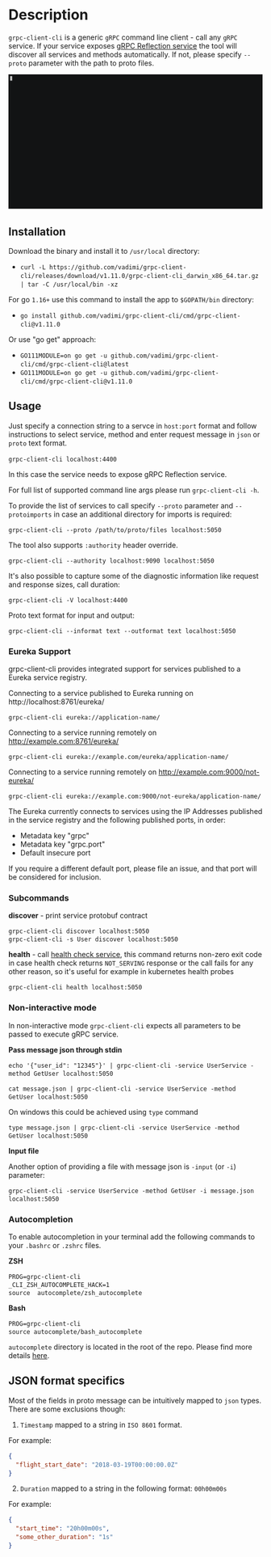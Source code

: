 # Description

`grpc-client-cli` is a generic `gRPC` command line client - call any `gRPC` service. If your service exposes [gRPC Reflection service](https://github.com/grpc/grpc-proto/blob/master/grpc/reflection/v1/reflection.proto) the tool will discover all services and methods automatically. If not, please specify `--proto` parameter with the path to proto files.

![](images/demo.gif)

## Installation

Download the binary and install it to `/usr/local` directory:

- `curl -L https://github.com/vadimi/grpc-client-cli/releases/download/v1.11.0/grpc-client-cli_darwin_x86_64.tar.gz | tar -C /usr/local/bin -xz`

For go `1.16+` use this command to install the app to `$GOPATH/bin` directory:

- `go install github.com/vadimi/grpc-client-cli/cmd/grpc-client-cli@v1.11.0`

Or use "go get" approach:

- `GO111MODULE=on go get -u github.com/vadimi/grpc-client-cli/cmd/grpc-client-cli@latest`
- `GO111MODULE=on go get -u github.com/vadimi/grpc-client-cli/cmd/grpc-client-cli@v1.11.0`

## Usage

Just specify a connection string to a servce in `host:port` format and follow instructions to select service, method and enter request message in `json` or `proto` text format.

`grpc-client-cli localhost:4400`

In this case the service needs to expose gRPC Reflection service.

For full list of supported command line args please run `grpc-client-cli -h`.

To provide the list of services to call specify `--proto` parameter and `--protoimports` in case an additional directory for imports is required:

```
grpc-client-cli --proto /path/to/proto/files localhost:5050
```

The tool also supports `:authority` header override.

```
grpc-client-cli --authority localhost:9090 localhost:5050
```

It's also possible to capture some of the diagnostic information like request and response sizes, call duration:

```
grpc-client-cli -V localhost:4400
```

Proto text format for input and output:

```
grpc-client-cli --informat text --outformat text localhost:5050
```

### Eureka Support

grpc-client-cli provides integrated support for services published to a Eureka service registry.

Connecting to a service published to Eureka running on http://localhost:8761/eureka/

```
grpc-client-cli eureka://application-name/
```

Connecting to a service running remotely on http://example.com:8761/eureka/

```
grpc-client-cli eureka://example.com/eureka/application-name/
```

Connecting to a service running remotely on http://example.com:9000/not-eureka/

```
grpc-client-cli eureka://example.com:9000/not-eureka/application-name/
```

The Eureka currently connects to services using the IP Addresses published in the service registry and the following published ports, in order:

- Metadata key "grpc"
- Metadata key "grpc.port"
- Default insecure port

If you require a different default port, please file an issue, and that port will be considered for inclusion.

### Subcommands

**discover** - print service protobuf contract

```
grpc-client-cli discover localhost:5050
grpc-client-cli -s User discover localhost:5050
```

**health** - call [health check service](https://github.com/grpc/grpc-proto/blob/master/grpc/health/v1/health.proto), this command returns non-zero exit code in case health check returns `NOT_SERVING` response or the call fails for any other reason, so it's useful for example in kubernetes health probes

```
grpc-client-cli health localhost:5050
```

### Non-interactive mode

In non-interactive mode `grpc-client-cli` expects all parameters to be passed to execute gRPC service.

**Pass message json through stdin**

```
echo '{"user_id": "12345"}' | grpc-client-cli -service UserService -method GetUser localhost:5050
```

```
cat message.json | grpc-client-cli -service UserService -method GetUser localhost:5050
```

On windows this could be achieved using `type` command

```
type message.json | grpc-client-cli -service UserService -method GetUser localhost:5050
```

**Input file**

Another option of providing a file with message json is `-input` (or `-i`) parameter:

```
grpc-client-cli -service UserService -method GetUser -i message.json localhost:5050
```

### Autocompletion

To enable autocompletion in your terminal add the following commands to your `.bashrc` or `.zshrc` files.

**ZSH**

```
PROG=grpc-client-cli
_CLI_ZSH_AUTOCOMPLETE_HACK=1
source  autocomplete/zsh_autocomplete
```

**Bash**

```
PROG=grpc-client-cli
source autocomplete/bash_autocomplete
```

`autocomplete` directory is located in the root of the repo. Please find more details [here](https://github.com/urfave/cli/blob/master/docs/v2/manual.md#bash-completion).

## JSON format specifics

Most of the fields in proto message can be intuitively mapped to `json` types. There are some exclusions though:

1. `Timestamp` mapped to a string in `ISO 8601` format.

For example:

```json
{
  "flight_start_date": "2018-03-19T00:00:00.0Z"
}
```

2. `Duration` mapped to a string in the following format: `00h00m00s`

For example:

```json
{
  "start_time": "20h00m00s",
  "some_other_duration": "1s"
}
```
